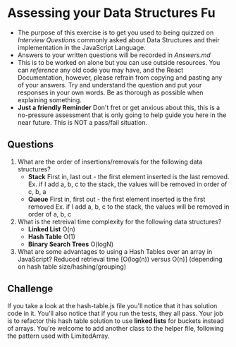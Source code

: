 # Assessing your Data Structures Fu
* The purpose of this exercise is to get you used to being quizzed on _Interview Questions_ commonly asked about Data Structures and their implementation in the JavaScript Language.
* Answers to your written questions will be recorded in *Answers.md* 
* This is to be worked on alone but you can use outside resources. You can *reference* any old code you may have, and the React Documentation, however, please refrain from copying and pasting any of your answers. Try and understand the question and put your responses in your own words. Be as thorough as possible when explaining something. 
* **Just a friendly Reminder** Don't fret or get anxious about this, this is a no-pressure assessment that is only going to help guide you here in the near future. This is NOT a pass/fail situation. 

## Questions
1. What are the order of insertions/removals for the following data structures?
   - **Stack** First in, last out - the first element inserted is the last removed. 
    Ex. if I add a, b, c to the stack, the values will be removed in order of c, b, a
   - **Queue** First in, first out - the first element inserted is the first removed
    Ex. if I add a, b, c to the stack, the values will be removed in order of a, b, c
2. What is the retreival time complexity for the following data structures?
   - **Linked List** O(n)
   - **Hash Table** O(1)
   - **Binary Search Trees** O(logN)
2. What are some advantages to using a Hash Tables over an array in JavaScript?
    Reduced retrieval time [O(log(n)) versus O(n)] (depending on hash table size/hashing/grouping)

## Challenge
If you take a look at the hash-table.js file you'll notice that it has solution code in it. You'll also notice that if you run the tests, they all pass. Your job is to refactor this hash table solution to use **linked lists** for buckets instead of arrays. You're welcome to add another class to the helper file, following the pattern used with LimitedArray.